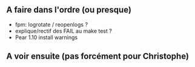 ## A faire dans l'ordre (ou presque)

* fpm: logrotate / reopenlogs ?
* explique/rectif des FAIL au make test ?
* Pear 1.10 install warnings

## A voir ensuite (pas forcément pour Christophe)

